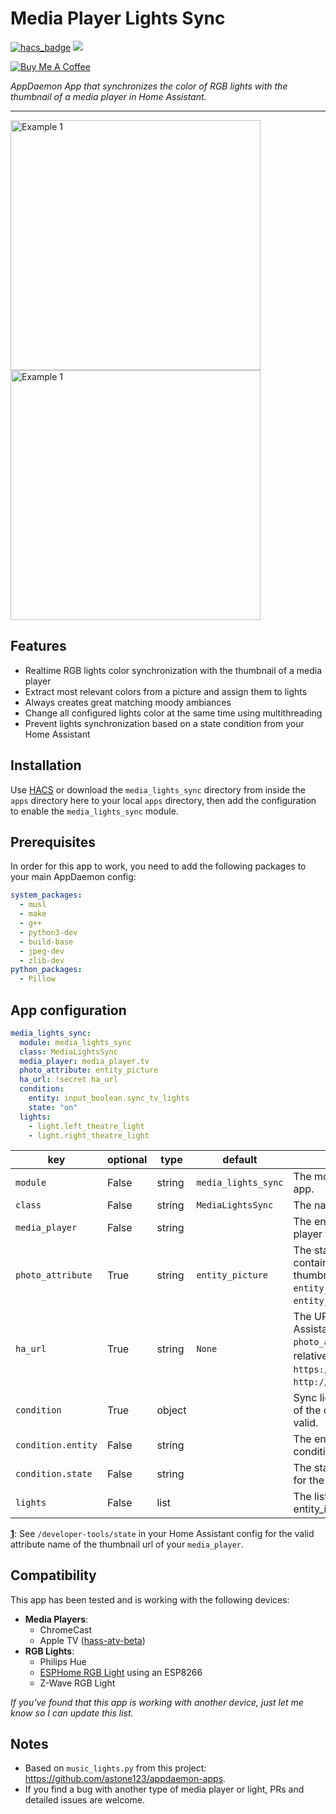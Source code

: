 # Media Player Lights Sync

[![hacs_badge](https://img.shields.io/badge/HACS-Default-orange.svg?style=for-the-badge)](https://github.com/custom-components/hacs) [![](https://img.shields.io/github/release/ericmatte/ad-media-lights-sync/all.svg?style=for-the-badge)](https://github.com/ericmatte/ad-media-lights-sync/releases)

<a href="https://www.buymeacoffee.com/ericmatte" target="_blank"><img src="https://www.buymeacoffee.com/assets/img/custom_images/orange_img.png" alt="Buy Me A Coffee" style="height: auto !important;width: auto !important;" ></a>

_AppDaemon App that synchronizes the color of RGB lights with the thumbnail of a media player in Home Assistant._

---

<img src="https://github.com/ericmatte/ad-media-lights-sync/raw/master/examples/example-1.jpg" alt="Example 1" width="400"> <img src="https://github.com/ericmatte/ad-media-lights-sync/raw/master/examples/example-2.jpg" alt="Example 1" width="400">

## Features

- Realtime RGB lights color synchronization with the thumbnail of a media player
- Extract most relevant colors from a picture and assign them to lights
- Always creates great matching moody ambiances
- Change all configured lights color at the same time using multithreading
- Prevent lights synchronization based on a state condition from your Home Assistant

## Installation

Use [HACS](https://hacs.xyz/) or download the `media_lights_sync` directory from inside the `apps` directory here to your local `apps` directory, then add the configuration to enable the `media_lights_sync` module.

## Prerequisites

In order for this app to work, you need to add the following packages to your main AppDaemon config:

```yaml
system_packages:
  - musl
  - make
  - g++
  - python3-dev
  - build-base
  - jpeg-dev
  - zlib-dev
python_packages:
  - Pillow
```

## App configuration

```yaml
media_lights_sync:
  module: media_lights_sync
  class: MediaLightsSync
  media_player: media_player.tv
  photo_attribute: entity_picture
  ha_url: !secret ha_url
  condition:
    entity: input_boolean.sync_tv_lights
    state: "on"
  lights:
    - light.left_theatre_light
    - light.right_theatre_light
```

| key                | optional | type   | default             | description                                                                                                                                                                                     |
| ------------------ | -------- | ------ | ------------------- | ----------------------------------------------------------------------------------------------------------------------------------------------------------------------------------------------- |
| `module`           | False    | string | `media_lights_sync` | The module name of the app.                                                                                                                                                                     |
| `class`            | False    | string | `MediaLightsSync`   | The name of the Class.                                                                                                                                                                          |
| `media_player`     | False    | string |                     | The entity_id of the media player to sync from.                                                                                                                                                 |
| `photo_attribute`  | True     | string | `entity_picture`    | The state attribute containing the url to the thumbnail. Examples: `entity_picture`, `entity_picture_local`.                                                                                    |
| `ha_url`           | True     | string | `None`              | The URL to your Home Assistant. Only useful if `photo_attribute` is a relative URL<sup id="ha-url">[1](#ha-url-note)</sup>. Examples: `https://my-ha.duckdns.org`, `http://192.168.1.123:8123`. |
| `condition`        | True     | object |                     | Sync lights only if the state of the condition entity is valid.                                                                                                                                 |
| `condition.entity` | False    | string |                     | The entity_id of the condition.                                                                                                                                                                 |
| `condition.state`  | False    | string |                     | The state to match in order for the lights to sync.                                                                                                                                             |
| `lights`           | False    | list   |                     | The list of all the lights entity_id to sync to.                                                                                                                                                |

<b id="ha-url-note">[1](#ha-url)</b>: See `/developer-tools/state` in your Home Assistant config for the valid attribute name of the thumbnail url of your `media_player`.

## Compatibility

This app has been tested and is working with the following devices:

- **Media Players**:
  - ChromeCast
  - Apple TV ([hass-atv-beta](https://github.com/postlund/hass-atv-beta))
- **RGB Lights**:
  - Philips Hue
  - [ESPHome RGB Light](https://esphome.io/components/light/rgb.html) using an ESP8266
  - Z-Wave RGB Light

_If you've found that this app is working with another device, just let me know so I can update this list._

## Notes

- Based on `music_lights.py` from this project: https://github.com/astone123/appdaemon-apps.
- If you find a bug with another type of media player or light, PRs and detailed issues are welcome.
